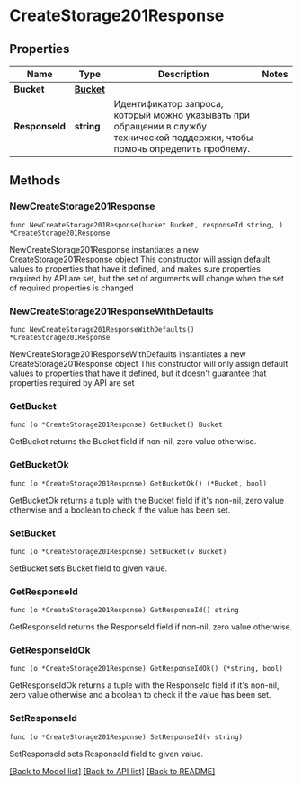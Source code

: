 # CreateStorage201Response

## Properties

Name | Type | Description | Notes
------------ | ------------- | ------------- | -------------
**Bucket** | [**Bucket**](Bucket.md) |  | 
**ResponseId** | **string** | Идентификатор запроса, который можно указывать при обращении в службу технической поддержки, чтобы помочь определить проблему. | 

## Methods

### NewCreateStorage201Response

`func NewCreateStorage201Response(bucket Bucket, responseId string, ) *CreateStorage201Response`

NewCreateStorage201Response instantiates a new CreateStorage201Response object
This constructor will assign default values to properties that have it defined,
and makes sure properties required by API are set, but the set of arguments
will change when the set of required properties is changed

### NewCreateStorage201ResponseWithDefaults

`func NewCreateStorage201ResponseWithDefaults() *CreateStorage201Response`

NewCreateStorage201ResponseWithDefaults instantiates a new CreateStorage201Response object
This constructor will only assign default values to properties that have it defined,
but it doesn't guarantee that properties required by API are set

### GetBucket

`func (o *CreateStorage201Response) GetBucket() Bucket`

GetBucket returns the Bucket field if non-nil, zero value otherwise.

### GetBucketOk

`func (o *CreateStorage201Response) GetBucketOk() (*Bucket, bool)`

GetBucketOk returns a tuple with the Bucket field if it's non-nil, zero value otherwise
and a boolean to check if the value has been set.

### SetBucket

`func (o *CreateStorage201Response) SetBucket(v Bucket)`

SetBucket sets Bucket field to given value.


### GetResponseId

`func (o *CreateStorage201Response) GetResponseId() string`

GetResponseId returns the ResponseId field if non-nil, zero value otherwise.

### GetResponseIdOk

`func (o *CreateStorage201Response) GetResponseIdOk() (*string, bool)`

GetResponseIdOk returns a tuple with the ResponseId field if it's non-nil, zero value otherwise
and a boolean to check if the value has been set.

### SetResponseId

`func (o *CreateStorage201Response) SetResponseId(v string)`

SetResponseId sets ResponseId field to given value.



[[Back to Model list]](../README.md#documentation-for-models) [[Back to API list]](../README.md#documentation-for-api-endpoints) [[Back to README]](../README.md)


